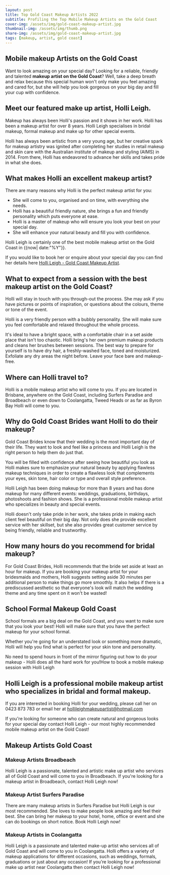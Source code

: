 ```yaml
---
layout: post
title: Top Gold Coast Makeup Artists 2022
subtitle: Profiling the Top Mobile Makeup Artists on the Gold Coast
cover-img: /assets/img/gold-coast-makeup-artist.jpg
thumbnail-img: /assets/img/thumb.png
share-img: /assets/img/gold-coast-makeup-artist.jpg
tags: [makeup, artist, gold coast]
---
```

## Mobile makeup Artists on the Gold Coast

Want to look amazing on your special day? Looking for a reliable, friendly and talented **makeup artist on the Gold Coast**? Well, take a deep breath and relax because this special human won't only make you feel amazing and cared for, but she will help you look gorgeous on your big day and fill your cup with confidence.

## Meet our featured make up artist, Holli Leigh.

Makeup has always been Holli's passion and it shows in her work. Holli has been a makeup artist for over 8 years. Holli Leigh specialises in bridal makeup, formal makeup and make up for other special events. 

Holli has always been artistic from a very young age, but her creative spark for makeup artistry was ignited after completing her studies in retail makeup and skin care with the Australian institute of makeup and styling (AIMS) in 2014. From there, Holli has endeavored to advance her skills and takes pride in what she does.

## What makes Holli an excellent makeup artist?

There are many reasons why Holli is the perfect makeup artist for you:

- She will come to you, organised and on time, with everything she needs. 
- Holli has a beautiful friendly nature, she brings a fun and friendly personality which puts everyone at ease. 
- Holli is a master of makeup who will ensure you look your best on your special day. 
- She will enhance your natural beauty and fill you with confidence. 

Holli Leigh is certainly one of the best mobile makeup artist on the Gold Coast in {{now| date:"%Y"}}. 

If you would like to book her or enquire about your special day you can find her details here [Holli Leigh - Gold Coast Makeup Artist](https://www.hollyleigh.com).

## What to expect from a session with the best makeup artist on the Gold Coast?

Holli will stay in touch with you through-out the process. She may ask if you have pictures or points of inspiration, or questions about the colours, theme or tone of the event. 

Holli is a very friendly person with a bubbly personality. She will make sure you feel comfortable and relaxed throughout the whole process.

It's ideal to have a bright space, with a comfortable chair in a set aside place that isn't too chaotic. Holli bring's her own premium makeup products and cleans her brushes between sessions. The best way to prepare for yourself is to have dry hair, a freshly-washed face, toned and moisturized. Exfoliate any dry areas the night before. Leave your face bare and makeup-free.

## Where can Holli travel to? 

Holli is a mobile makeup artist who will come to you. If you are located in Brisbane, anywhere on the Gold Coast, including Surfers Paradise and Broadbeach or even down to Coolangatta, Tweed Heads or as far as Byron Bay Holli will come to you. 

## Why do Gold Coast Brides want Holli to do their makeup?

Gold Coast Brides know that their wedding is the most important day of their life. They want to look and feel like a princess and Holli Leigh is the right person to help them do just that.

You will be filled with confidence after seeing how beautiful you look as Holli makes sure to emphasize your natural beauty by applying flawless makeup techniques in order to create a flawless look that complements your eyes, skin tone, hair color or type and overall style preference.

Holli Leigh has been doing makeup for more than 8 years and has done makeup for many different events: weddings, graduations, birthdays, photoshoots and fashion shows. She is a professional mobile makeup artist who specializes in beauty and special events.

Holli doesn't only take pride in her work, she takes pride in making each client feel beautiful on their big day. Not only does she provide excellent service with her skillset, but she also provides great customer service by being friendly, reliable and trustworthy.

## How many hours do you recommend for bridal makeup?

For Gold Coast Brides, Holli recommends that the bride set aside at least an hour for makeup. If you are booking your makeup artist for your bridesmaids and mothers, Holli suggests setting aside 30 minutes per additional person to make things go more smoothly. It also helps if there is a prediscussed aesthetic so that everyone's look will match the wedding theme and any time spent on it won't be wasted!

## School Formal Makeup Gold Coast

School formals are a big deal on the Gold Coast, and you want to make sure that you look your best! Holli will make sure that you have the perfect makeup for your school formal.

Whether you're going for an understated look or something more dramatic, Holli will help you find what is perfect for your skin tone and personality.

No need to spend hours in front of the mirror figuring out how to do your makeup - Holli does all the hard work for you!How to book a mobile makeup session with Holli Leigh

## Holli Leigh is a professional mobile makeup artist who specializes in bridal and formal makeup.

If you are interested in booking Holli for your wedding, please call her on 0423 873 783 or email her at hollileighmakeupartist@hotmail.com

If you're looking for someone who can create natural and gorgeous looks for your special day contact Holli Leigh - our most highly recommended mobile makeup artist on the Gold Coast!


## Makeup Artists Gold Coast

### Makeup Artists Broadbeach

Holli Leigh is a passionate, talented and artistic make up artist who services all of Gold Coast and will come to you in Broadbeach. If you're looking for a makeup artist in Broadbeach, contact Holli Leigh now!

### Makeup Artist Surfers Paradise

There are many makeup artists in Surfers Paradise but Holli Leigh is our most recommended. She loves to make people look amazing and feel their best. She can bring her makeup to your hotel, home, office or event and she can do bookings on short notice. Book Holli Leigh now!

### Makeup Artists in Coolangatta

Holli Leigh is a passionate and talented make-up artist who services all of Gold Coast and will come to you in Coolangatta. Holli offers a variety of makeup applications for different occasions, such as weddings, formals, graduations or just about any occasion! If you're looking for a professional make up artist near Coolangatta then contact Holli Leigh now!
